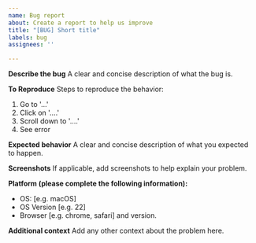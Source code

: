 ```yaml
---
name: Bug report
about: Create a report to help us improve
title: "[BUG] Short title"
labels: bug
assignees: ''

---
```


**Describe the bug**
A clear and concise description of what the bug is.

**To Reproduce**
Steps to reproduce the behavior:
1. Go to '...'
2. Click on '....'
3. Scroll down to '....'
4. See error

**Expected behavior**
A clear and concise description of what you expected to happen.

**Screenshots**
If applicable, add screenshots to help explain your problem.

**Platform (please complete the following information):**
 - OS: [e.g. macOS]
 - OS Version [e.g. 22]
 - Browser [e.g. chrome, safari] and version.

**Additional context**
Add any other context about the problem here.
